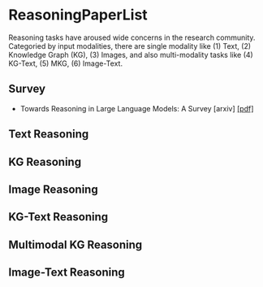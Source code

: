 # ReasoningPaperList
Reasoning tasks have aroused wide concerns in the research community. Categoried by input modalities, there are single modality like (1) Text, (2) Knowledge Graph (KG), (3) Images, and also multi-modality tasks like (4) KG-Text, (5) MKG, (6) Image-Text. 


## Survey
- Towards Reasoning in Large Language Models: A Survey [arxiv] [[pdf]](https://arxiv.org/abs/2212.10403)


## Text Reasoning

## KG Reasoning

## Image Reasoning

## KG-Text Reasoning

## Multimodal KG Reasoning

## Image-Text Reasoning


